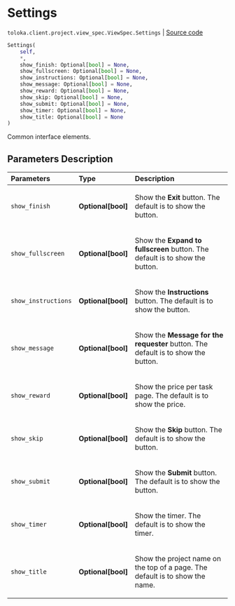 # Settings
`toloka.client.project.view_spec.ViewSpec.Settings` | [Source code](https://github.com/Toloka/toloka-kit/blob/v1.2.2/src/client/project/view_spec.py#L44)

```python
Settings(
    self,
    *,
    show_finish: Optional[bool] = None,
    show_fullscreen: Optional[bool] = None,
    show_instructions: Optional[bool] = None,
    show_message: Optional[bool] = None,
    show_reward: Optional[bool] = None,
    show_skip: Optional[bool] = None,
    show_submit: Optional[bool] = None,
    show_timer: Optional[bool] = None,
    show_title: Optional[bool] = None
)
```

Common interface elements.

## Parameters Description

| Parameters | Type | Description |
| :----------| :----| :-----------|
`show_finish`|**Optional\[bool\]**|<p>Show the **Exit** button. The default is to show the button.</p>
`show_fullscreen`|**Optional\[bool\]**|<p>Show the **Expand to fullscreen** button. The default is to show the button.</p>
`show_instructions`|**Optional\[bool\]**|<p>Show the **Instructions** button. The default is to show the button.</p>
`show_message`|**Optional\[bool\]**|<p>Show the **Message for the requester** button. The default is to show the button.</p>
`show_reward`|**Optional\[bool\]**|<p>Show the price per task page. The default is to show the price.</p>
`show_skip`|**Optional\[bool\]**|<p>Show the **Skip** button. The default is to show the button.</p>
`show_submit`|**Optional\[bool\]**|<p>Show the **Submit** button. The default is to show the button.</p>
`show_timer`|**Optional\[bool\]**|<p>Show the timer. The default is to show the timer.</p>
`show_title`|**Optional\[bool\]**|<p>Show the project name on the top of a page. The default is to show the name.</p>
